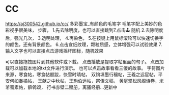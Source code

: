 # CC
https://aj300542.github.io/cc/
多彩墨宝_有颜色的毛笔字
毛笔字配上美妙的色彩视乎很美味，
步骤，
1.先去除明度，也可以直接跳到7.点击🕹️ 随机
2.去除明度后，强光几次，
3.透明处理，
4.再染色，
5.在按键上用鼠标滚轮可以快速切换字的颜色，还有背景颜色。
6.点击宣纸纹理，颗粒质感，立体增强可以试验效果
7.输入文字也可以直接点击游戏摇杆图标，随机效果

可以直接拖拽图片到其他软件或下载。
点击播放是提取字帖里面的句子。
点击加载可以加载本地的txt文件进行演示。
也可以点击故事看看三傻的故事。
字符图片来源，寒食帖，寒食帖题跋，快雪时晴帖，
双钩填墨行穰帖，王羲之远宦帖，平安何如奉橘帖，
王献之中秋帖，王珣伯远帖，祭侄文稿，
黄庭坚松风阁诗卷，米芾蜀素帖，鹡鸰颂，
行书赤壁二赋册，离骚经册...更新中
